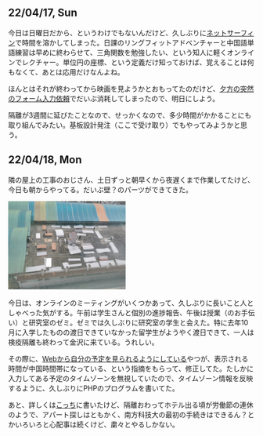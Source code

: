 ## 22/04/17, Sun

今日は日曜日だから、というわけでもないんだけど、久しぶりに[ネットサーフィン](https://github.com/akita11/SZdiary/blob/main/diary/research/2204-4.md#220417-sun)で時間を溶かしてしまった。日課のリングフィットアドベンチャーと中国語単語練習は早めに終わらせて、三角関数を勉強したい、という知人に軽くオンラインでレクチャー。単位円の座標、という定義だけ知っておけば、覚えることは何もなくて、あとは応用だけなんよね。

ほんとはそれが終わってから映画を見ようかとおもってたのだけど、[夕方の突然のフォーム入力依頼](https://github.com/akita11/SZdiary/blob/main/diary/covid19/2204-4.md#220417-sun)でだいぶ消耗してしまったので、明日にしよう。

隔離が3週間に延びたことなので、せっかくなので、多少時間がかかることにも取り組んでみたい。基板設計発注（ここで受け取り）でもやってみようかと思う。


## 22/04/18, Mon

隣の屋上の工事のおじさん、土日ずっと朝早くから夜遅くまで作業してたけど、今日も朝からやってる。だいぶ壁？のパーツができてきた。

<img src="https://github.com/akita11/SZdiary/blob/main/diary/photo/2022-04-18_13.06.36.jpg" width="240px">

今日は、オンラインのミーティングがいくつかあって、久しぶりに長いこと人としゃべった気がする。午前は学生さんと個別の進捗報告、午後は授業（のお手伝い）と研究室のゼミ。ゼミでは久しぶりに研究室の学生と会えた。特に去年10月に入学したものの渡日できていなかった留学生がようやく渡日できて、一人は検疫隔離も終わって金沢に来ている。うれしい。

その際に、[Webから自分の予定を見られるようにしている](https://ifdl.jp/akita/sche4.php)やつが、表示される時間が中国時間帯になっている、という指摘をもらって、修正してた。たしかに入力してある予定のタイムゾーンを無視していたので、タイムゾーン情報を反映するように、久しぶりにPHPのプログラムを書いてた。

あと、詳しくは[こっち](https://github.com/akita11/SZdiary/blob/main/diary/covid19/2204-04.md)に書いたけど、隔離おわってホテル出る頃が労働節の連休のようで、アパート探しはともかく、南方科技大の最初の手続きはできるん？とかいろいろと心配事は続くけど、粛々とやるしかない。

